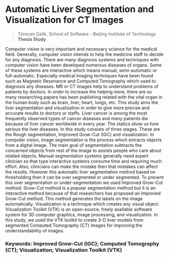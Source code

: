 # Automatic Liver Segmentation and Visualization for CT Images
>  Törecan Çelik, School of Software - Beijing Institute of Technology **Thesis Study**

Computer vision is very important and necessary science for the medical field. Generally, computer vision intends to help the medicine staff to decide for any diagnosis. There are many diagnosis systems and techniques with computer vision have been developed numerous diseases of organs. Some of these systems are interactive which means manual, semi-automatic or full-automatic. Especially medical imaging techniques have been found such as Magnetic Resonance and Computed Tomography which used to diagnosis any diseases. MR or CT images help to understand problems of patients by doctors. In order to increase the helping more, there are so many researching papers has been publishing related with the vital organ in the human body such as brain, liver, heart, lungs, etc. This study aims the liver segmentation and visualization in order to give more precise and accurate results to doctors or staffs. Liver cancer is among the most frequently observed types of cancer diseases and many patients die because of liver cancer worldwide in every year. The statics show us how serious the liver diseases. In this study consists of three stages. These are the Rough segmentation, Improved Grow-Cut (IGC) and visualization.  In computer vision, image segmentation is the process which extracts objects from a digital image. The main goal of segmentation subtracts the concerned objects from rest of the image to assists people who care about related objects. Manual segmentation systems generally need expert clinician so that type interactive systems consume time and requiring much effort. Also, clinicians can make the mistake then that mistakes can affect the results. However this automatic liver segmentation method based on thresholding then it can be over segmented or under segmented. To prevent this over segmentation or under-segmentation we used Improved Grow-Cut method. Grow-Cut method is a popular segmentation method but it is an interactive method because of that researchers has proposed an Improved Grow-Cut method. This method generates the labels on the image automatically. Visualization is a technique which creates any visual object. Visualization Toolkit (VTK) is an open-source, freely available software system for 3D computer graphics, image processing, and visualization. In this study, we used the VTK toolkit to create 3-D liver models from segmented Computed Tomography (CT) images for improving the understandability of images. 

### Keywords: Improved Grow-Cut (IGC); Computed Tomography (CT); Visualization; Visualization Toolkit (VTK) 
